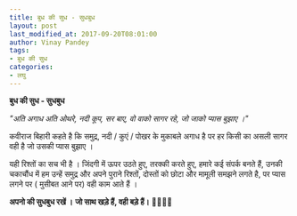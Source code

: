 ```yaml
---
title: बुध की सुध - सुधबुध
layout: post
last_modified_at: 2017-09-20T08:01:00
author: Vinay Pandey
tags:
- बुध की सुध
categories:
- लघु
---
```

**बुध की सुध - सुधबुध**

*"अति अगाध अति ओथरे, नदी कूप, सर बाए,*
*वो वाको सागर रहे, जो जाको प्यास बुझाए ।"*

कवीराज बिहारी कहते है कि समुद्र, नदी / कुएं / पोखर के मुकाबले अगाध है पर हर किसी का असली सागर वही है जो उसकी प्यास बुझाए ।

यही रिश्तों का सच भी है । जिंदगी में ऊपर उठते हुए, तरक्की करते हुए, हमारे कई संपर्क बनते हैं, उनकी चकाचौंध में हम उन्हें समुद्र और अपने पुराने रिश्तों, दोस्तों को छोटा और मामूली समझने लगते है, पर प्यास लगने पर ( मुसीबत आने पर) वही काम आते हैं । 

**अपनो की सुधबुध रखें ।**
**जो साथ खड़े हैं, वही बड़े हैं।**
🙏🌷🌷🙏


